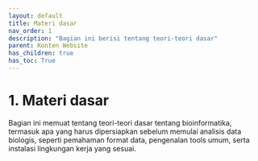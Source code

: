 ```yaml
---
layout: default
title: Materi dasar
nav_order: 1
description: "Bagian ini berisi tentang teori-teori dasar"
parent: Konten Website 
has_children: true
has_toc: True
---
```


# 1. Materi dasar

Bagian ini memuat tentang teori-teori dasar tentang bioinformatika, termasuk apa yang harus dipersiapkan sebelum memulai analisis data biologis, seperti pemahaman format data, pengenalan tools umum, serta instalasi lingkungan kerja yang sesuai.
